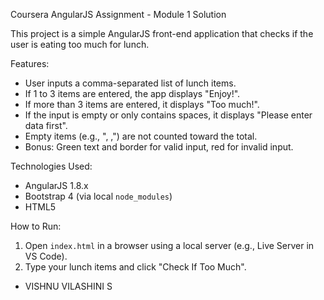 Coursera AngularJS Assignment - Module 1 Solution

This project is a simple AngularJS front-end application that checks if the user is eating too much for lunch.

Features:
- User inputs a comma-separated list of lunch items.
- If 1 to 3 items are entered, the app displays "Enjoy!".
- If more than 3 items are entered, it displays "Too much!".
- If the input is empty or only contains spaces, it displays "Please enter data first".
- Empty items (e.g., ", ,") are not counted toward the total.
- Bonus: Green text and border for valid input, red for invalid input.

Technologies Used:
- AngularJS 1.8.x
- Bootstrap 4 (via local `node_modules`)
- HTML5

How to Run:
1. Open `index.html` in a browser using a local server (e.g., Live Server in VS Code).
2. Type your lunch items and click "Check If Too Much".

- VISHNU VILASHINI S
